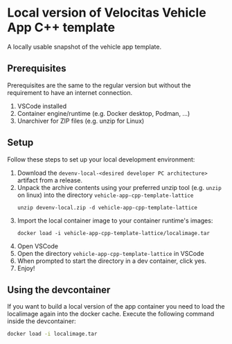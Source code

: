 # Local version of Velocitas Vehicle App C++ template

A locally usable snapshot of the vehicle app template.

## Prerequisites

Prerequisites are the same to the regular version but without the requirement to have an internet connection.

1. VSCode installed
2. Container engine/runtime (e.g. Docker desktop, Podman, ...)
3. Unarchiver for ZIP files (e.g. unzip for Linux)

## Setup

Follow these steps to set up your local development environment:

1. Download the `devenv-local-<desired developer PC architecture>` artifact from a release.
1. Unpack the archive contents using your preferred unzip tool (e.g. `unzip` on linux) into the directory `vehicle-app-cpp-template-lattice`
    ```shell
    unzip devenv-local.zip -d vehicle-app-cpp-template-lattice
    ```
1. Import the local container image to your container runtime's images:
    ```shell
    docker load -i vehicle-app-cpp-template-lattice/localimage.tar
    ```
1. Open VSCode
1. Open the directory `vehicle-app-cpp-template-lattice` in VSCode
1. When prompted to start the directory in a dev container, click yes.
1. Enjoy!

## Using the devcontainer

If you want to build a local version of the app container you need to load the localimage again into the docker cache.
Execute the following command inside the devcontainer:
```bash
docker load -i localimage.tar
```
